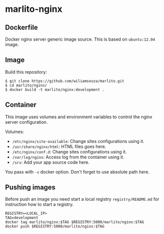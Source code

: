 marlito-nginx
=============

Dockerfile
----------

Docker nginx server generic image source. This is based on `ubuntu:12.04` image.

Image
-----

Build this repository:

```
$ git clone https://github.com/wiliamsouza/marlito.git
$ cd marlito/nginx/
$ docker build -t marlito/nginx:development .
```

Container
---------

This image uses volumes and environment variables to control the nginx server
configuration.

Volumes:

* `/etc/nginx/site-available`: Change sites configurations using it.
* `/usr/share/nginx/html`: HTML files goes here.
* `/etc/nginx/conf.d`: Change sites configurations using it.
* `/var/log/nginx`: Access log from the container using it.
* `/srv`: Add your app source code here.

You pass with `-v` docker option. Don't forget to use absolute path here.

Pushing images
--------------

Before push an image you need start a local registry `registry/README.md`
for instruction how to start a registry.

```
REGISTRY=<LOCAL_IP>
TAG=development
docker tag marlito/nginx:$TAG $REGISTRY:5000/marlito/nginx:$TAG
docker push $REGISTRY:5000/marlito/nginx:$TAG
```
